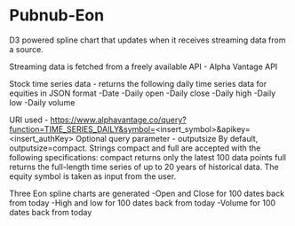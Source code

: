 # Pubnub-Eon
D3 powered spline chart that updates when it receives streaming data from a source.

Streaming data is fetched from a freely available API - Alpha Vantage API 

Stock time series data -  returns the following daily time series data for equities in JSON format
-Date
-Daily open
-Daily close
-Daily high
-Daily low
-Daily volume

URI used - https://www.alphavantage.co/query?function=TIME_SERIES_DAILY&symbol=<insert_symbol>&apikey=<insert_authKey>
Optional query parameter - outputsize
By default, outputsize=compact. Strings compact and full are accepted with the following specifications: 
compact returns only the latest 100 data points
full returns the full-length time series of up to 20 years of historical data. 
The equity symbol is taken as input from the user.

Three Eon spline charts are generated
-Open and Close for 100 dates back from today
-High and low for 100 dates back from today
-Volume for 100 dates back from today
